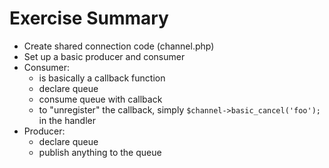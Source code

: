 Exercise Summary
================

 - Create shared connection code (channel.php)
 - Set up a basic producer and consumer
 - Consumer:
    - is basically a callback function
    - declare queue
    - consume queue with callback
    - to "unregister" the callback, simply `$channel->basic_cancel('foo');` in
      the handler
 - Producer:
    - declare queue
    - publish anything to the queue
 
